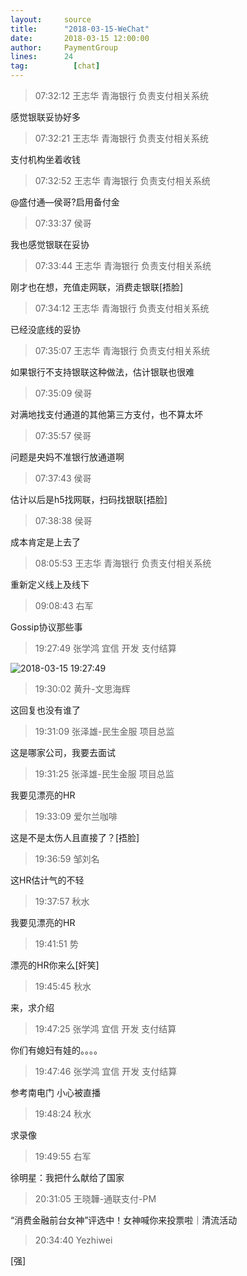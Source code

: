 ```yaml
---
layout:     source 
title:      "2018-03-15-WeChat"
date:       2018-03-15 12:00:00
author:     PaymentGroup
lines:      24 
tag:		  [chat]
---
```

> 07:32:12  王志华 青海银行 负责支付相关系统  
   
感觉银联妥协好多  
   
> 07:32:21  王志华 青海银行 负责支付相关系统  
   
支付机构坐着收钱  
   
> 07:32:52  王志华 青海银行 负责支付相关系统  
   
@盛付通—侯哥?启用备付金  
   
> 07:33:37  侯哥  
   
我也感觉银联在妥协  
   
> 07:33:44  王志华 青海银行 负责支付相关系统  
   
刚才也在想，充值走网联，消费走银联[捂脸]  
   
> 07:34:12  王志华 青海银行 负责支付相关系统  
   
已经没底线的妥协  
   
> 07:35:07  王志华 青海银行 负责支付相关系统  
   
如果银行不支持银联这种做法，估计银联也很难  
   
> 07:35:09  侯哥  
   
对满地找支付通道的其他第三方支付，也不算太坏  
   
> 07:35:57  侯哥  
   
问题是央妈不准银行放通道啊  
   
> 07:37:43  侯哥  
   
估计以后是h5找网联，扫码找银联[捂脸]  
   
> 07:38:38  侯哥  
   
成本肯定是上去了  
   
> 08:05:53  王志华 青海银行 负责支付相关系统  
   
重新定义线上及线下  
   
> 09:08:43  右军  
   
Gossip协议那些事  
   
> 19:27:49  张学鸿 宜信 开发 支付结算   
   
![2018-03-15 19:27:49](http://static.cocolian.cn/img/201803/20180315_192749.png) 
   
> 19:30:02  黄升-文思海辉   
   
这回复也没有谁了  
   
> 19:31:09  张泽雄-民生金服 项目总监  
   
这是哪家公司，我要去面试  
   
> 19:31:25  张泽雄-民生金服 项目总监  
   
我要见漂亮的HR  
   
> 19:33:09  爱尔兰咖啡  
   
这是不是太伤人且直接了？[捂脸]  
   
> 19:36:59  邹刘名  
   
这HR估计气的不轻  
   
> 19:37:57  秋水  
   
我要见漂亮的HR  
   
> 19:41:51  势  
   
漂亮的HR你来么[奸笑]  
   
> 19:45:45  秋水  
   
来，求介绍  
   
> 19:47:25  张学鸿 宜信 开发 支付结算   
   
你们有媳妇有娃的。。。。  
   
> 19:47:46  张学鸿 宜信 开发 支付结算   
   
参考南电门  小心被直播  
   
> 19:48:24  秋水  
   
求录像  
   
> 19:49:55  右军  
   
徐明星：我把什么献给了国家  
   
> 20:31:05  王晓韡-通联支付-PM  
   
“消费金融前台女神”评选中！女神喊你来投票啦｜清流活动  
   
> 20:34:40  Yezhiwei  
   
[强]  
   
